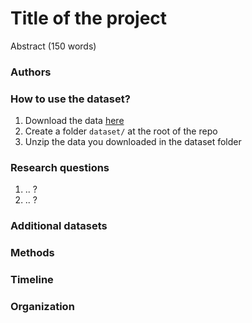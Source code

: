 # Title of the project
Abstract (150 words)
### Authors
### How to use the dataset?
1. Download the data [here](https://www.cs.cmu.edu/~ark/personas/)
2. Create a folder `dataset/` at the root of the repo
3. Unzip the data you downloaded in the dataset folder
### Research questions
1. .. ?
2. .. ?
### Additional datasets
### Methods
### Timeline
### Organization
